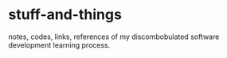 # stuff-and-things
notes, codes, links, references of my discombobulated software development learning process.
